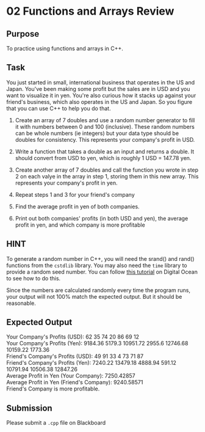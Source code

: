 # 02 Functions and Arrays Review

## Purpose

To practice using functions and arrays in C++.

## Task

You just started in small, international business that operates in the US and Japan. You've been making some profit but the sales are in USD and you want to visualize it in yen. You're also curious how it stacks up against your friend's business, which also operates in the US and Japan. So you figure that you can use C++ to help you do that.

1. Create an array of 7 doubles and use a random number generator to fill it with numbers between 0 and 100 (inclusive). These random numbers can be whole numbers (ie integers) but your data type should be doubles for consistency. This represents your company's profit in USD.

2. Write a function that takes a double as an input and returns a double. It should convert from USD to yen, which is roughly 1 USD = 147.78 yen.

3. Create another array of 7 doubles and call the function you wrote in step 2 on each valye in the array in step 1, storing them in this new array. This represents your company's profit in yen.

4. Repeat steps 1 and 3 for your friend's company

5. Find the average profit in yen of both companies.

5. Print out both companies' profits (in both USD and yen), the average profit in yen, and which company is more profitable

## HINT

To generate a random number in C++, you will need the srand() and rand() functions from the `cstdlib` library. You may also need the `time` library to provide a random seed number. You can follow [this tutorial](https://www.digitalocean.com/community/tutorials/random-number-generator-c-plus-plus) on Digital Ocean to see how to do this.

Since the numbers are calculated randomly every time the program runs, your output will not 100% match the expected output. But it should be reasonable.

## Expected Output

Your Company's Profits (USD): 62 35 74 20 86 69 12  
Your Company's Profits (Yen): 9184.36 5179.3 10951.72 2955.6 12746.68 10159.22 1773.36  
Friend's Company's Profits (USD): 49 91 33 4 73 71 87  
Friend's Company's Profits (Yen): 7240.22 13479.18 4888.94 591.12 10791.94 10506.38 12847.26  
Average Profit in Yen (Your Company): 7250.42857  
Average Profit in Yen (Friend's Company): 9240.58571  
Friend's Company is more profitable.

## Submission

Please submit a `.cpp` file on Blackboard
